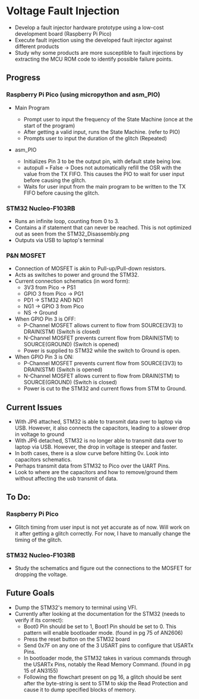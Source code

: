# Voltage Fault Injection
- Develop a fault injector hardware prototype using a low-cost development board (Raspberry Pi Pico)
- Execute fault injection using the developed fault injector against different products
- Study why some products are more susceptible to fault injections by extracting the MCU ROM code to identify possible failure points.

## Progress
### Raspberry Pi Pico (using micropython and asm_PIO)
- Main Program
  - Prompt user to input the frequency of the State Machine (once at the start of the program)
  - After getting a valid input, runs the State Machine. (refer to PIO)
  - Prompts user to input the duration of the glitch (Repeated)
  
- asm_PIO
  - Initializes Pin 3 to be the output pin, with default state being low.
  - autopull = False -> Does not automatically refill the OSR with the value from the TX FIFO. This causes the PIO to wait for user input before causing the glitch.
  - Waits for user input from the main program to be written to the TX FIFO before causing the glitch.

### STM32 Nucleo-F103RB
- Runs an infinite loop, counting from 0 to 3.
- Contains a if statement that can never be reached. This is not optimized out as seen from the STM32_Disassembly.png
- Outputs via USB to laptop's terminal

### P&N MOSFET
- Connection of MOSFET is akin to Pull-up/Pull-down resistors.
- Acts as switches to power and ground the STM32.
- Current connection schematics (in word form):
  - 3V3 from Pico -> PS1
  - GPIO 3 from Pico -> PG1
  - PD1 -> STM32 AND ND1
  - NG1 -> GPIO 3 from Pico
  - NS -> Ground
- When GPIO Pin 3 is OFF:
  - P-Channel MOSFET allows current to flow from SOURCE(3V3) to DRAIN(STM) (Switch is closed)
  - N-Channel MOSFET prevents current flow from DRAIN(STM) to SOURCE(GROUND) (Switch is opened)
  - Power is supplied to STM32 while the switch to Ground is open. 
- When GPIO Pin 3 is ON:
  - P-Channel MOSFET prevents current flow from SOURCE(3V3) to DRAIN(STM) (Switch is opened)
  - N-Channel MOSFET allows current to flow from DRAIN(STM) to SOURCE(GROUND) (Switch is closed)
  - Power is cut to the STM32 and current flows from STM to Ground. 

## Current Issues
- With JP6 attached, STM32 is able to transmit data over to laptop via USB. However, it also connects the capacitors, leading to a slower drop in voltage to ground
- With JP6 detached, STM32 is no longer able to transmit data over to laptop via USB. However, the drop in voltage is steeper and faster.
- In both cases, there is a slow curve before hitting 0v. Look into capacitors schematics.
- Perhaps transmit data from STM32 to Pico over the UART Pins.
- Look to where are the capacitors and how to remove/ground them without affecting the usb transmit of data. 

## To Do:
### Raspberry Pi Pico
- Glitch timing from user input is not yet accurate as of now. Will work on it after getting a glitch correctly. For now, I have to manually change the timing of the glitch.

### STM32 Nucleo-F103RB
- Study the schematics and figure out the connections to the MOSFET for dropping the voltage.

## Future Goals
- Dump the STM32's memory to terminal using VFI.
- Currently after looking at the documentation for the STM32 (needs to verify if its correct):
  - Boot0 Pin should be set to 1, Boot1 Pin should be set to 0. This pattern will enable bootloader mode. (found in pg 75 of AN2606)
  - Press the reset button on the STM32 board
  - Send 0x7F on any one of the 3 USART pins to configure that USARTx Pins. 
  - In bootloader mode, the STM32 takes in various commands through the USARTx Pins, notably the Read Memory Command. (found in pg 15 of AN3155)
  - Following the flowchart present on pg 16, a glitch should be sent after the byte-string is sent to STM to skip the Read Protection and cause it to dump specified blocks of memory. 
